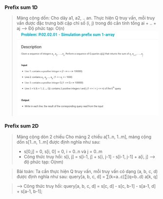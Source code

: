 ### Prefix sum 1D
> Mảng cộng dồn:
> Cho dãy a1, a2, .. an. Thực hiện Q truy vấn, mỗi truy vấn được đặc trưng bởi cặp chỉ số (i, j) trong đó cần tính tổng ai + .. + aj 
> --> Độ phức tạp: O(n)
![prefix_sum_1d](image.png)
### Prefix sum 2D
> Mảng cộng dòn 2 chiều 
> Cho mảng 2 chiều a[1..n, 1..m], mảng cộng dồn s[1..n, 1..m] được định nghĩa như sau:
> + s[0,j] = 0, s[i, 0] = 0, i = 0..n và j = 0..m
> + Công thức truy hồi: s[i, j] = s[i-1, j] + s[i, j-1] - s[i-1, j-1] + a[i, j]
> --> độ phức tạp: O(nm)

> Bài toán: Ta cần thực hiện Q truy vấn, mỗi truy vấn có dạng (a, b, c, d) được định nghĩa như sau:
>     query[a, b, c, d] = ∑(k=a..c)∑(q=b..d) a[k, q]

> --> Công thức truy hồi: query[a, b, c, d] = s[c, d] - s[c, b-1] - s[a-1, d] + s[a-1, b-1];